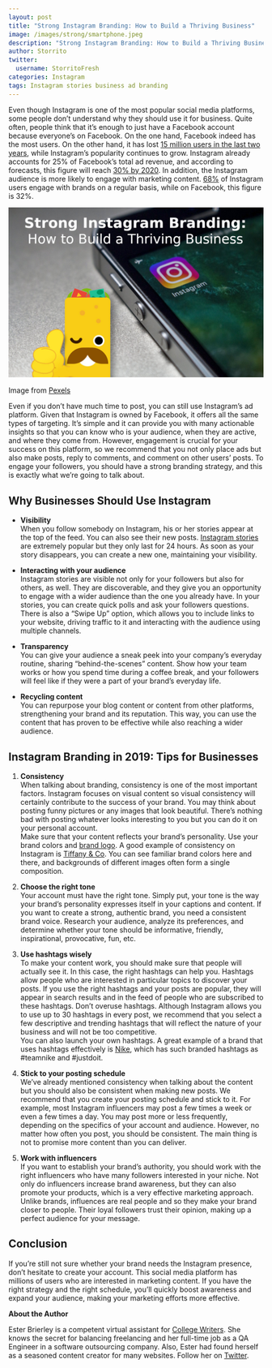 ```yaml
---
layout: post
title: "Strong Instagram Branding: How to Build a Thriving Business"
image: /images/strong/smartphone.jpeg
description: "Strong Instagram Branding: How to Build a Thriving Business"
author: Storrito
twitter:
  username: StorritoFresh
categories: Instagram
tags: Instagram stories business ad branding
---
```


Even though Instagram is one of the most popular social media platforms, some people don’t understand why they should use it for business. Quite often, people think that it’s enough to just have a Facebook account because everyone’s on Facebook. On the one hand, Facebook indeed has the most users. On the other hand, it has lost [15 million users in the last two years](https://marketingland.com/facebook-lost-15-million-users-marketers-remain-unfazed-258164), while Instagram’s popularity continues to grow. Instagram already accounts for 25% of Facebook’s total ad revenue, and according to forecasts, this figure will reach [30% by 2020](https://www.vox.com/2018/10/9/17938356/facebook-instagram-future-revenue-growth-kevin-systrom). In addition, the Instagram audience is more likely to engage with marketing content. [68%](https://neilpatel.com/blog/instagram-branding-without-followers/) of Instagram users engage with brands on a regular basis, while on Facebook, this figure is 32%.

![Strong Business](/images/strong/smartphone.jpeg)
<!--more-->
Image from [Pexels](https://www.pexels.com/photo/close-up-of-smart-phone-248533/)

Even if you don’t have much time to post, you can still use Instagram’s ad platform. Given that Instagram is owned by Facebook, it offers all the same types of targeting. It’s simple and it can provide you with many actionable insights so that you can know who is your audience, when they are active, and where they come from. However, engagement is crucial for your success on this platform, so we recommend that you not only place ads but also make posts, reply to comments, and comment on other users’ posts. To engage your followers, you should have a strong branding strategy, and this is exactly what we’re going to talk about.

## Why Businesses Should Use Instagram

+ **Visibility**  
When you follow somebody on Instagram, his or her stories appear at the top of the feed. You can also see their new posts. [Instagram stories](https://blog.storrito.com/instagram/2019/01/23/how-to-design-awesome-instagram-stories.html) are extremely popular but they only last for 24 hours. As soon as your story disappears, you can create a new one, maintaining your visibility.

+ **Interacting with your audience**  
Instagram stories are visible not only for your followers but also for others, as well. They are discoverable, and they give you an opportunity to engage with a wider audience than the one you already have. In your stories, you can create quick polls and ask your followers questions. There is also a “Swipe Up” option, which allows you to include links to your website, driving traffic to it and interacting with the audience using multiple channels.

+ **Transparency**  
You can give your audience a sneak peek into your company’s everyday routine, sharing “behind-the-scenes” content. Show how your team works or how you spend time during a coffee break, and your followers will feel like if they were a part of your brand’s everyday life.

+ **Recycling content**  
You can repurpose your blog content or content from other platforms, strengthening your brand and its reputation. This way, you can use the content that has proven to be effective while also reaching a wider audience.

## Instagram Branding in 2019: Tips for Businesses

1. **Consistency**  
When talking about branding, consistency is one of the most important factors. Instagram focuses on visual content so visual consistency will certainly contribute to the success of your brand. You may think about posting funny pictures or any images that look beautiful. There’s nothing bad with posting whatever looks interesting to you but you can do it on your personal account.  
Make sure that your content reflects your brand’s personality. Use your brand colors and [brand logo](https://best4businesses.com/brand/logos/99-designs-review/). A good example of consistency on Instagram is [Tiffany & Co](https://www.instagram.com/tiffanyandco/?hl=en). You can see familiar brand colors here and there, and backgrounds of different images often form a single composition.

2. **Choose the right tone**  
Your account must have the right tone. Simply put, your tone is the way your brand’s personality expresses itself in your captions and content. If you want to create a strong, authentic brand, you need a consistent brand voice. Research your audience, analyze its preferences, and determine whether your tone should be informative, friendly, inspirational, provocative, fun, etc.

3. **Use hashtags wisely**  
To make your content work, you should make sure that people will actually see it. In this case, the right hashtags can help you. Hashtags allow people who are interested in particular topics to discover your posts. If you use the right hashtags and your posts are popular, they will appear in search results and in the feed of people who are subscribed to these hashtags. Don’t overuse hashtags. Although Instagram allows you to use up to 30 hashtags in every post, we recommend that you select a few descriptive and trending hashtags that will reflect the nature of your business and will not be too competitive.  
You can also launch your own hashtags. A great example of a brand that uses hashtags effectively is [Nike](https://www.instagram.com/nike/?hl=en), which has such branded hashtags as #teamnike and #justdoit.

4. **Stick to your posting schedule**  
We’ve already mentioned consistency when talking about the content but you should also be consistent when making new posts. We recommend that you create your posting schedule and stick to it. For example, most Instagram influencers may post a few times a week or even a few times a day. You may post more or less frequently, depending on the specifics of your account and audience. However, no matter how often you post, you should be consistent. The main thing is not to promise more content than you can deliver.

5. **Work with influencers**  
If you want to establish your brand’s authority, you should work with the right influencers who have many followers interested in your niche. Not only do influencers increase brand awareness, but they can also promote your products, which is a very effective marketing approach. Unlike brands, influences are real people and so they make your brand closer to people. Their loyal followers trust their opinion, making up a perfect audience for your message.

## Conclusion

If you’re still not sure whether your brand needs the Instagram presence, don’t hesitate to create your account. This social media platform has millions of users who are interested in marketing content. If you have the right strategy and the right schedule, you’ll quickly boost awareness and expand your audience, making your marketing efforts more effective.

  
**About the Author**

Ester Brierley is a competent virtual assistant for [College Writers](https://college-writers.com/). She knows the secret for balancing freelancing and her full-time job as a QA Engineer in a software outsourcing company. Also, Ester had found herself as a seasoned content creator for many websites. Follow her on [Twitter](https://twitter.com/esterbrierley).

